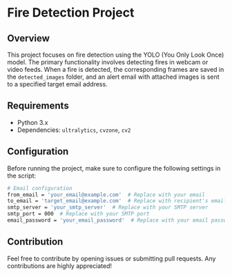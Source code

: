 # Fire Detection Project

## Overview

This project focuses on fire detection using the YOLO (You Only Look Once) model. The primary functionality involves detecting fires in webcam or video feeds. When a fire is detected, the corresponding frames are saved in the `detected_images` folder, and an alert email with attached images is sent to a specified target email address.

## Requirements

- Python 3.x
- Dependencies: `ultralytics`, `cvzone`, `cv2`

## Configuration

Before running the project, make sure to configure the following settings in the script:

```bash
# Email configuration
from_email = 'your_email@example.com'  # Replace with your email
to_email = 'target_email@example.com'  # Replace with recipient's email
smtp_server = 'your_smtp_server'  # Replace with your SMTP server
smtp_port = 000  # Replace with your SMTP port
email_password = 'your_email_password'  # Replace with your email password
```
## Contribution
Feel free to contribute by opening issues or submitting pull requests. Any contributions are highly appreciated!
